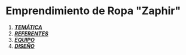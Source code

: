 # Emprendimiento de Ropa "Zaphir"

1. [***TEMÁTICA***](./Documentos/Tematica.md "Archivo de Tematica")
2. [***REFERENTES***](./Documentos/Referentes.md "Archivo dee Referentes")
3. [***EQUIPO***](./Documentos/Equipo.md "Archivo de Equipo")
4. [***DISEÑO***](./Documentos/Wireframes.md "Archivos Wireframes")